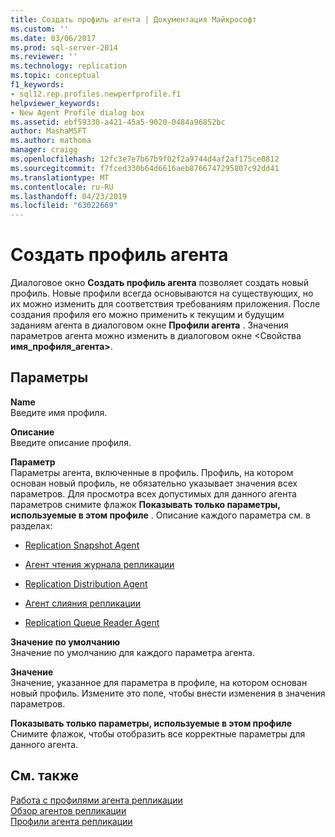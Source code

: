 ```yaml
---
title: Создать профиль агента | Документация Майкрософт
ms.custom: ''
ms.date: 03/06/2017
ms.prod: sql-server-2014
ms.reviewer: ''
ms.technology: replication
ms.topic: conceptual
f1_keywords:
- sql12.rep.profiles.newperfprofile.f1
helpviewer_keywords:
- New Agent Profile dialog box
ms.assetid: ebf59330-a421-45a5-9020-0484a96852bc
author: MashaMSFT
ms.author: mathoma
manager: craigg
ms.openlocfilehash: 12fc3e7e7b67b9f02f2a9744d4af2af175ce0812
ms.sourcegitcommit: f7fced330b64d6616aeb8766747295807c92dd41
ms.translationtype: MT
ms.contentlocale: ru-RU
ms.lasthandoff: 04/23/2019
ms.locfileid: "63022669"
---
```

# <a name="new-agent-profile"></a>Создать профиль агента
  Диалоговое окно **Создать профиль агента** позволяет создать новый профиль. Новые профили всегда основываются на существующих, но их можно изменить для соответствия требованиям приложения. После создания профиля его можно применить к текущим и будущим заданиям агента в диалоговом окне **Профили агента** . Значения параметров агента можно изменить в диалоговом окне \<Свойства **имя_профиля_агента>**.  
  
## <a name="options"></a>Параметры  
 **Name**  
 Введите имя профиля.  
  
 **Описание**  
 Введите описание профиля.  
  
 **Параметр**  
 Параметры агента, включенные в профиль. Профиль, на котором основан новый профиль, не обязательно указывает значения всех параметров. Для просмотра всех допустимых для данного агента параметров снимите флажок **Показывать только параметры, используемые в этом профиле** . Описание каждого параметра см. в разделах:  
  
-   [Replication Snapshot Agent](agents/replication-snapshot-agent.md)  
  
-   [Агент чтения журнала репликации](agents/replication-log-reader-agent.md)  
  
-   [Replication Distribution Agent](agents/replication-distribution-agent.md)  
  
-   [Агент слияния репликации](agents/replication-merge-agent.md)  
  
-   [Replication Queue Reader Agent](agents/replication-queue-reader-agent.md)  
  
 **Значение по умолчанию**  
 Значение по умолчанию для каждого параметра агента.  
  
 **Значение**  
 Значение, указанное для параметра в профиле, на котором основан новый профиль. Измените это поле, чтобы внести изменения в значения параметров.  
  
 **Показывать только параметры, используемые в этом профиле**  
 Снимите флажок, чтобы отобразить все корректные параметры для данного агента.  
  
## <a name="see-also"></a>См. также  
 [Работа с профилями агента репликации](agents/work-with-replication-agent-profiles.md)   
 [Обзор агентов репликации](agents/replication-agents-overview.md)   
 [Профили агента репликации](agents/replication-agent-profiles.md)  
  
  
